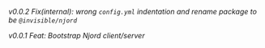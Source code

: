 *v0.0.2*
_Fix(internal): wrong `config.yml` indentation and rename package to be `@invisible/njord`_

*v0.0.1*
_Feat: Bootstrap Njord client/server_
